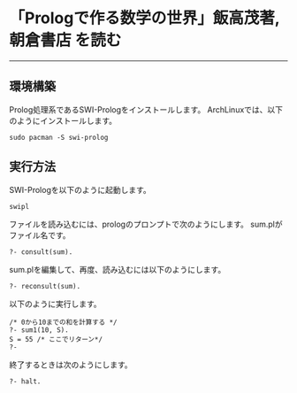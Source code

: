 # 「Prologで作る数学の世界」飯高茂著, 朝倉書店 を読む

---------------------

## 環境構築

Prolog処理系であるSWI-Prologをインストールします。
ArchLinuxでは、以下のようにインストールします。

```
sudo pacman -S swi-prolog
```

## 実行方法

SWI-Prologを以下のように起動します。

```
swipl
```

ファイルを読み込むには、prologのプロンプトで次のようにします。
sum.plがファイル名です。

```
?- consult(sum).
```

sum.plを編集して、再度、読み込むには以下のようにします。

```
?- reconsult(sum).
```

以下のように実行します。

```
/* 0から10までの和を計算する */
?- sum1(10, S).
S = 55 /* ここでリターン*/
?-
```

終了するときは次のようにします。

```
?- halt.
```
